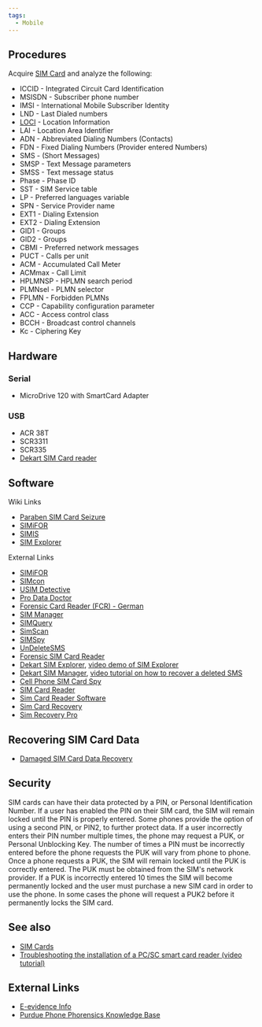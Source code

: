 ```yaml
---
tags:
  - Mobile
---
```

## Procedures

Acquire [SIM Card](sim_cards.md) and analyze the following:

* ICCID - Integrated Circuit Card Identification
* MSISDN - Subscriber phone number
* IMSI - International Mobile Subscriber Identity
* LND - Last Dialed numbers
* [LOCI](loci.md) - Location Information
* LAI - Location Area Identifier
* ADN - Abbreviated Dialing Numbers (Contacts)
* FDN - Fixed Dialing Numbers (Provider entered Numbers)
* SMS - (Short Messages)
* SMSP - Text Message parameters
* SMSS - Text message status
* Phase - Phase ID
* SST - SIM Service table
* LP - Preferred languages variable
* SPN - Service Provider name
* EXT1 - Dialing Extension
* EXT2 - Dialing Extension
* GID1 - Groups
* GID2 - Groups
* CBMI - Preferred network messages
* PUCT - Calls per unit
* ACM - Accumulated Call Meter
* ACMmax - Call Limit
* HPLMNSP - HPLMN search period
* PLMNsel - PLMN selector
* FPLMN - Forbidden PLMNs
* CCP - Capability configuration parameter
* ACC - Access control class
* BCCH - Broadcast control channels
* Kc - Ciphering Key

## Hardware

### Serial

* MicroDrive 120 with SmartCard Adapter

### USB

* ACR 38T
* SCR3311
* SCR335
* [Dekart SIM Card reader](https://www.dekart.com/buy_sim_reader)

## Software

Wiki Links

* [Paraben SIM Card Seizure](paraben_sim_card_seizure.md)
* [SIMiFOR](simifor.md)
* [SIMIS](simis.md)
* [SIM Explorer](sim_explorer.md)

External Links

* [SIMiFOR](http://www.forensicts.co.uk)
* [SIMcon](https://www.simcon.no/)
* [USIM Detective](http://www.quantaq.com/usimdetective.htm)
* [Pro Data Doctor](https://www.data-recovery-mobile-phone.com/)
* [Forensic Card Reader (FCR) - German](http://www.becker-partner.de/index.php?id=17)
* [SIM Manager](http://www.txsystems.com/sim-manager.html)
* [SIMQuery](http://vidstrom.net/otools/simquery/)
* [SimScan](http://users.net.yu/~dejan/)
* [SIMSpy](http://www.nobbi.com/download.htm)
* [UnDeleteSMS](https://vidstromlabs.com/freetools/undeletesms/)
* [Forensic SIM Card Reader](http://www.bkforensics.com/FCR.html)
* [Dekart SIM Explorer](https://www.dekart.com/products/card_management/sim_explorer),
  [video demo of SIM Explorer](https://www.youtube.com/watch?v=P5dJS7g1o_c)
* [Dekart SIM Manager](https://www.dekart.com/products/card_management/sim_manager),
  [video tutorial on how to recover a deleted SMS](https://www.youtube.com/watch?v=VaBaqZiNW4U)
* [Cell Phone SIM Card Spy](https://www.brickhousesecurity.com/counter-surveillance/)
* [SIM Card Reader](http://ww38.mobile-t-mobile.com/mobile-network/SIM-card-reader.html)
* [Sim Card Reader Software](https://sim-card-reader-software.download3000.com)
* [Sim Card Recovery](http://www.freedownloadscenter.com/Utilities/Backup_and_Copy_Utilities/Sim_Card_Recovery.html)
* [Sim Recovery Pro](http://www.spytechs.com/phone-recorders/sims-card-reader.htm)

## Recovering SIM Card Data

* [Damaged SIM Card Data Recovery](damaged_sim_card_data_recovery.md)

## Security

SIM cards can have their data protected by a PIN, or Personal
Identification Number. If a user has enabled the PIN on their SIM card,
the SIM will remain locked until the PIN is properly entered. Some
phones provide the option of using a second PIN, or PIN2, to further
protect data. If a user incorrectly enters their PIN number multiple
times, the phone may request a PUK, or Personal Unblocking Key. The
number of times a PIN must be incorrectly entered before the phone
requests the PUK will vary from phone to phone. Once a phone requests a
PUK, the SIM will remain locked until the PUK is correctly entered. The
PUK must be obtained from the SIM's network provider. If a PUK is
incorrectly entered 10 times the SIM will become permanently locked and
the user must purchase a new SIM card in order to use the phone. In some
cases the phone will request a PUK2 before it permanently locks the SIM
card.

## See also

* [SIM Cards](sim_cards.md)
* [Troubleshooting the installation of a PC/SC smart card reader (video tutorial)](https://www.youtube.com/watch?v=w_tcwmzUH6o)

## External Links

* [E-evidence Info](http://www.e-evidence.info/cellular.html)
* [Purdue Phone Phorensics Knowledge Base](https://www.hugedomains.com/domain_profile.cfm?d=mobileforensicsworld.com)
